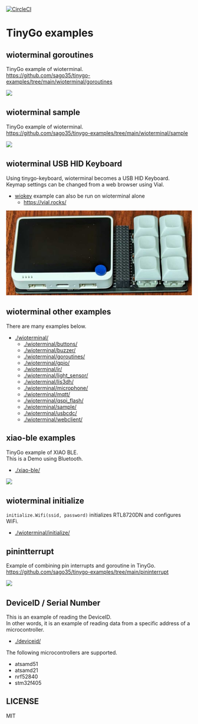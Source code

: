 [![CircleCI](https://circleci.com/gh/sago35/tinygo-examples/tree/main.svg?style=svg)](https://circleci.com/gh/sago35/tinygo-examples/tree/main)

# TinyGo examples

## wioterminal goroutines

TinyGo example of wioterminal.  
https://github.com/sago35/tinygo-examples/tree/main/wioterminal/goroutines  

[![](https://img.youtube.com/vi/-dJ-o2cH_Fk/0.jpg)](https://www.youtube.com/watch?v=-dJ-o2cH_Fk)

## wioterminal sample

TinyGo example of wioterminal.  
https://github.com/sago35/tinygo-examples/tree/main/wioterminal/sample  

[![](https://img.youtube.com/vi/9IpI9rUMXOs/0.jpg)](https://www.youtube.com/watch?v=9IpI9rUMXOs)

## wioterminal USB  HID Keyboard

Using tinygo-keyboard, wioterminal becomes a USB HID Keyboard.  
Keymap settings can be changed from a web browser using Vial.

* [wiokey](https://github.com/sago35/tinygo-keyboard) example can also be run on wioterminal alone
    * https://vial.rocks/

![](./img/wiokey-0.1.0.jpg)


## wioterminal other examples

There are many examples below.

* [./wioterminal/](./wioterminal/)
    * [./wioterminal/buttons/](./wioterminal/buttons/)
    * [./wioterminal/buzzer/](./wioterminal/buzzer/)
    * [./wioterminal/goroutines/](./wioterminal/goroutines/)
    * [./wioterminal/gpio/](./wioterminal/gpio/)
    * [./wioterminal/ir/](./wioterminal/ir/)
    * [./wioterminal/light_sensor/](./wioterminal/light_sensor/)
    * [./wioterminal/lis3dh/](./wioterminal/lis3dh/)
    * [./wioterminal/microphone/](./wioterminal/microphone/)
    * [./wioterminal/mqtt/](./wioterminal/mqtt/)
    * [./wioterminal/qspi_flash/](./wioterminal/qspi_flash/)
    * [./wioterminal/sample/](./wioterminal/sample/)
    * [./wioterminal/usbcdc/](./wioterminal/usbcdc/)
    * [./wioterminal/webclient/](./wioterminal/webclient/)

## xiao-ble examples

TinyGo example of XIAO BLE.  
This is a Demo using Bluetooth.  

* [./xiao-ble/](./xiao-ble/)

[![](https://img.youtube.com/vi/HWBxuMbNUTI/0.jpg)](https://www.youtube.com/watch?v=HWBxuMbNUTI)



## wioterminal initialize

`initialize.Wifi(ssid, password)` initializes RTL8720DN and configures WiFi.

* [./wioterminal/initialize/](./wioterminal/initialize/)

## pinintterrupt

Example of combining pin interrupts and goroutine in TinyGo.  
https://github.com/sago35/tinygo-examples/tree/main/pininterrupt  

[![](https://img.youtube.com/vi/A-EA5iqDp7k/0.jpg)](https://www.youtube.com/watch?v=A-EA5iqDp7k)

## DeviceID / Serial Number

This is an example of reading the DeviceID.  
In other words, it is an example of reading data from a specific address of a microcontroller.  

* [./deviceid/](./deviceid/)

The following microcontrollers are supported.  

* atsamd51
* atsamd21
* nrf52840
* stm32f405

## LICENSE

MIT
